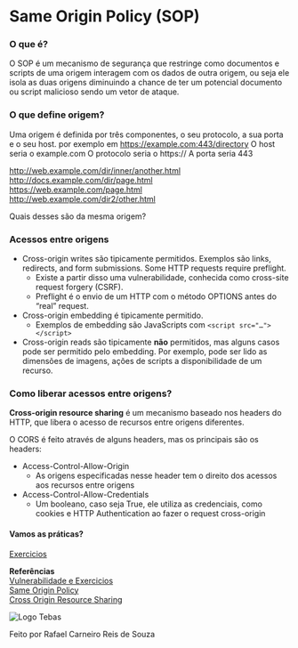 # Same Origin Policy (SOP)

### O que é?
O SOP é um mecanismo de segurança que restringe como documentos e scripts de uma origem interagem com os dados de outra origem, ou seja ele isola as duas origens diminuindo a chance de ter um potencial documento ou script malicioso sendo um vetor de ataque.

### O que define origem?
Uma origem é definida por três componentes, o seu protocolo, a sua porta e o seu host.
por exemplo em https://example.com:443/directory
O host seria o example.com
O protocolo seria o https://
A porta seria 443

http://web.example.com/dir/inner/another.html  
http://docs.example.com/dir/page.html  
https://web.example.com/page.html  
http://web.example.com/dir2/other.html  

Quais desses são da mesma origem?

### Acessos entre origens
* Cross-origin writes são tipicamente permitidos. Exemplos são links, redirects, and form submissions. Some HTTP requests require preflight.
    * Existe a partir disso uma vulnerabilidade, conhecida como cross-site request forgery (CSRF).
    * Preflight é o envio de um HTTP com o método OPTIONS antes do “real” request.
* Cross-origin embedding é tipicamente permitido.
    * Exemplos de embedding são JavaScripts com ```<script src="…"></script>```
* Cross-origin reads são tipicamente **não** permitidos, mas alguns casos pode ser permitido pelo embedding. Por exemplo, pode ser lido as dimensões de imagens, ações de scripts a disponibilidade de um recurso.

### Como liberar acessos entre origens?
**Cross-origin resource sharing** é um mecanismo baseado nos headers do HTTP, que libera o acesso de recursos entre origens diferentes.

O CORS	 é feito através de alguns headers, mas os principais são os headers:	
* Access-Control-Allow-Origin
	* As origens especificadas nesse header tem o direito dos acessos aos recursos entre origens
* Access-Control-Allow-Credentials
	* Um booleano, caso seja True, ele utiliza as credenciais, como cookies e HTTP Authentication ao fazer o request cross-origin

#### Vamos as práticas?
[Exercicios](https://portswigger.net/web-security/cors)


**Referências**  
[Vulnerabilidade e Exercicios](https://portswigger.net/web-security/cors)  
[Same Origin Policy](https://developer.mozilla.org/pt-PT/docs/Web/Security/Same-origin_policy)  
[Cross Origin Resource Sharing](https://developer.mozilla.org/en-US/docs/Web/HTTP/CORS)  

![Logo Tebas](https://github.com/rcrs4/Tebas/blob/novas-aulas/LogoIcon.png)

Feito por Rafael Carneiro Reis de Souza
